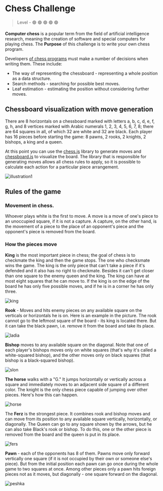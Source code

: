 # Chess Challenge

> Level - :green_circle: :green_circle: :green_circle: :green_circle: :green_circle:

**Computer chess** is a popular term from the field of artificial intelligence research, meaning the creation of software and special computers for playing chess. 
The **Purpose** of this challenge is to write your own chess program.

Developers [of chess programs](https://ru.wikipedia.org/wiki/%D0%9A%D0%BE%D0%BC%D0%BF%D1%8C%D1%8E%D1%82%D0%B5%D1%80%D0%BD%D1%8B%D0%B5_%D1%88%D0%B0%D1%85%D0%BC%D0%B0%D1%82%D1%8B) must make a number of decisions when writing them. These include:

- The way of representing the chessboard - representing a whole position as a data structure.
- Search methods - searching for possible best moves.
- Leaf estimation - estimating the position without considering further moves.

## Chessboard visualization with move generation

There are 8 horizontals on a chessboard marked with letters a, b, c, d, e, f, g, h, and 8 vertices marked with Arabic numerals 1, 2, 3, 4, 5, 6, 7, 8; there are 64 squares in all, of which 32 are white and 32 are black. Each player has 16 pieces before starting the game: 8 pawns, 2 rooks, 2 knights, 2 bishops, a king and a queen. 

At this point you can use the [chess.js](https://github.com/jhlywa/chess.js) library to generate moves and [chessboard.js](https://github.com/jhlywa/chess.js) to visualize the board. The library that is responsible for generating moves allows all chess rules to apply, so it is possible to calculate each action for a particular piece arrangement.

![illustration1](https://github.com/startupemulator/challenges/blob/c0d1cb6a0e942475169c2ccf8e37fd3f5802f637/Chess/1png)

## Rules of the game

### **Movement in chess**.

Whoever plays white is the first to move. A move is a move of one's piece to an unoccupied square, if it is not a capture. A capture, on the other hand, is the movement of a piece to the place of an opponent's piece and the opponent's piece is removed from the board. 

### **How the pieces move**

**King** is the most important piece in chess; the goal of chess is to checkmate the king and then the game stops. The one who checksmate wins the game. The king is the only piece that can't take a piece if it's defended and it also has no right to checkmate. Besides it can't get closer than one square to the enemy queen and the king. The king can have at most eight squares that he can move to. If the king is on the edge of the board he has only five possible moves, and if he is in a corner he has only three.

![king](https://github.com/startupemulator/challenges/blob/main/Chess/1360443417_kak-hodit-korol.png)

**Rook** - Moves and hits enemy pieces on any available square on the verticals or horizontals he is on. Here is an example in the picture. The rook cannot go to the leftmost square of the board - its king is located there. But it can take the black pawn, i.e. remove it from the board and take its place. 

![ladia](https://github.com/startupemulator/challenges/blob/main/Chess/1360443422_kak-hodit-ladya.png)

**Bishop** moves to any available square on the diagonal. Note that one of each player's bishops moves only on white squares (that's why it's called a white-squared bishop), and the other moves only on black squares (that bishop is a black-squared bishop).

![slon](https://github.com/startupemulator/challenges/blob/main/Chess/1360443357_kak-hodit-slon.png)

**The horse** walks with a "G." It jumps horizontally or vertically across a square and immediately moves to an adjacent side square of a different color. The knight is the only chess piece capable of jumping over other pieces. Here's how this can happen.

![horse](https://github.com/startupemulator/challenges/blob/main/Chess/1360443383_kak-hodit-kon.png)

The **Ferz** is the strongest piece. It combines rook and bishop moves and can move from its position to any available square vertically, horizontally, or diagonally. The Queen can go to any square shown by the arrows, but he can also take Black's rook or bishop. To do this, one or the other piece is removed from the board and the queen is put in its place.

![fers](https://github.com/startupemulator/challenges/blob/main/Chess/1360443384_kak-hodit-ferz.png)

**Pawn** - each of the opponents has 8 of them. Pawns move only forward vertically one square (if it is not occupied by their own or someone else's piece). But from the initial position each pawn can go once during the whole game to two squares at once. Among other pieces only a pawn hits foreign pieces not as it moves, but diagonally - one square forward on the diagonal.

![peshka](https://github.com/startupemulator/challenges/blob/main/Chess/1360443401_kak-bet-peshka.png)


